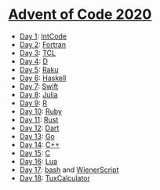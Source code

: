 # [Advent of Code 2020](https://adventofcode.com/2020/)

  * [Day 1](day01/README.md): [IntCode](https://esolangs.org/wiki/Intcode)
  * [Day 2](day02/README.md): [Fortran](https://en.wikipedia.org/wiki/Fortran)
  * [Day 3](day03/README.md): [TCL](https://en.wikipedia.org/wiki/Tcl)
  * [Day 4](day04/README.md): [D](https://en.wikipedia.org/wiki/D_(programming_language))
  * [Day 5](day05/README.md): [Raku](https://en.wikipedia.org/wiki/Raku_(programming_language))
  * [Day 6](day06/README.md): [Haskell](https://en.wikipedia.org/wiki/Haskell_(programming_language))
  * [Day 7](day07/README.md): [Swift](https://en.wikipedia.org/wiki/Swift_(programming_language))
  * [Day 8](day08/README.md): [Julia](https://en.wikipedia.org/wiki/Julia_(programming_language))
  * [Day 9](day09/README.md): [R](https://en.wikipedia.org/wiki/R_(programming_language))
  * [Day 10](day10/README.md): [Ruby](https://en.wikipedia.org/wiki/Ruby_(programming_language))
  * [Day 11](day11/README.md): [Rust](https://en.wikipedia.org/wiki/Rust_(programming_language))
  * [Day 12](day12/README.md): [Dart](https://en.wikipedia.org/wiki/Dart_(programming_language))
  * [Day 13](day13/README.md): [Go](https://en.wikipedia.org/wiki/Go_(programming_language))
  * [Day 14](day14/README.md): [C++](https://en.wikipedia.org/wiki/C++)
  * [Day 15](day15/README.md): [C](https://en.wikipedia.org/wiki/C_(programming_language))
  * [Day 16](day16/README.md): [Lua](https://en.wikipedia.org/wiki/Lua_(programming_language))
  * [Day 17](day17/README.md): [bash](https://en.wikipedia.org/wiki/Bash_(Unix_shell)) and [WienerScript](https://github.com/pichsenmeister/WienerScript)
  * [Day 18](day18/README.md): [TuxCalculator](https://github.com/noeppi-noeppi/TuxCalculator)
